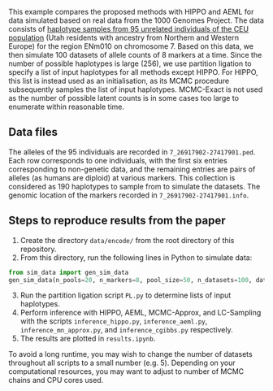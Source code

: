 This example compares the proposed methods with HIPPO and AEML for data simulated based on real data from the 1000 Genomes Project. The data consists of [haplotype samples from 95 unrelated individuals of the CEU population](https://www.internationalgenome.org/data-portal/population/CEU) (Utah residents with ancestry from Northern and Western Europe) for the region ENm010 on chromosome 7. Based on this data, we then simulate 100 datasets of allele counts of 8 markers at a time. Since the number of possible haplotypes is large (256), we use partition ligation to specify a list of input haplotypes for all methods except HIPPO. For HIPPO, this list is instead used as an initialisation, as its MCMC procedure subsequently samples the list of input haplotypes. MCMC-Exact is not used as the number of possible latent counts is in some cases too large to enumerate within reasonable time. 

## Data files
The alleles of the 95 individuals are recorded in `7_26917902-27417901.ped`. Each row corresponds to one individuals, with the first six entries corresponding to non-genetic data, and the remaining entries are pairs of alleles (as humans are diploid) at various markers. This collection is considered as 190 haplotypes to sample from to simulate the datasets. The genomic location of the markers recorded in `7_26917902-27417901.info`.

## Steps to reproduce results from the paper
1. Create the directory `data/encode/` from the root directory of this repository.
2. From this directory, run the following lines in Python to simulate data:
```python
from sim_data import gen_sim_data
gen_sim_data(n_pools=20, n_markers=8, pool_size=50, n_datasets=100, data_dir='../../data/encode/')
```
3. Run the partition ligation script `PL.py` to determine lists of input haplotypes.
4. Perform inference with HIPPO, AEML, MCMC-Approx, and LC-Sampling with the scripts `inference_hippo.py`, `inference_aeml.py`, `inference_mn_approx.py`, and `inference_cgibbs.py` respectively.
5. The results are plotted in `results.ipynb`.

To avoid a long runtime, you may wish to change the number of datasets throughout all scripts to a small number (e.g. 5). Depending on your computational resources, you may want to adjust to number of MCMC chains and CPU cores used.